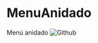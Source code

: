# MenuAnidado

Menú anidado
![Github](https://img.shields.io/github/last-commit/alexlaso/MenuAnidado)
